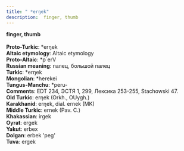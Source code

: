 ```yaml
---
title: " *erŋek"
description:  finger, thumb
---
```

<strong> finger, thumb</strong><br><br>
<strong>Proto-Turkic</strong>:  *erŋek<br>
<strong>Altaic etymology</strong>:  Altaic etymology<br>
<strong> Proto-Altaic</strong>:  *p`erV<br>
<strong>Russian meaning</strong>:  палец, большой палец<br>
<strong>Turkic</strong>:  *erŋek<br>
<strong>Mongolian</strong>:  *herekei<br>
<strong>Tungus-Manchu</strong>:  *peru-<br>
<strong>Comments</strong>:  EDT 234, ЭСТЯ 1, 299, Лексика 253-255, Stachowski 47.<br>
<strong>Old Turkic</strong>:  erŋek (Orkh., OUygh.)<br>
<strong>Karakhanid</strong>:  erŋek, dial. ernek (MK)<br>
<strong>Middle Turkic</strong>:  ernek (Pav. C.)<br>
<strong>Khakassian</strong>:  irgek<br>
<strong>Oyrat</strong>:  ergek<br>
<strong>Yakut</strong>:  erbex<br>
<strong>Dolgan</strong>:  erbek 'peg'<br>
<strong>Tuva</strong>:  ergek<br>


